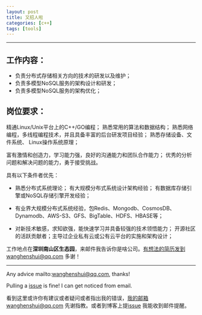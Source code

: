 ```yaml
---
layout: post
title: 又招人啦
categories: [c++]
tags: [tools]
---
```

  

---



## 工作内容：

- 负责分布式存储相关方向的技术的研发以及维护；
- 负责多模型NoSQL服务的架构设计和研发； 
- 负责多模型NoSQL服务的架构优化；



## 岗位要求：

精通Linux/Unix平台上的C++/GO编程； 熟悉常用的算法和数据结构； 熟悉网络编程，多线程编程技术，并且具备丰富的后台研发项目经验； 熟悉存储设备、文件系统、 Linux操作系统原理； 

富有激情和创造力，学习能力强，良好的沟通能力和团队合作能力； 优秀的分析问题和解决问题的能力，勇于接受挑战。

具有以下条件者优先：  

- 熟悉分布式系统理论； 有大规模分布式系统设计架构经验； 有数据库存储引擎或NoSQL存储引擎开发经验；  

- 有业界大规模分布式系统经验，包Redis、Mongodb、CosmosDB、Dynamodb、AWS-S3、GFS、BigTable、HDFS、HBASE等；

- 对新技术敏感，求知欲强，能快速学习并具备较强的技术领悟能力； 开源社区的活跃贡献者；主导过企业私有云或公有云平台的实施和架构设计；



工作地点在**深圳南山区生态园**，来邮件我告诉你是啥公司。有想法的简历发到wanghenshui@qq.com 多谢！



---

Any advice mailto:wanghenshui@qq.com, thanks! 

Pulling a [issue](https://github.com/wanghenshui/wanghenshui.github.io/issues/new) is fine! I can get noticed from email.

看到这里或许你有建议或者疑问或者指出我的错误，我的邮箱wanghenshui@qq.com 先谢指教。或者到博客上提[issue](https://github.com/wanghenshui/wanghenshui.github.io/issues/new) 我能收到邮件提醒。



